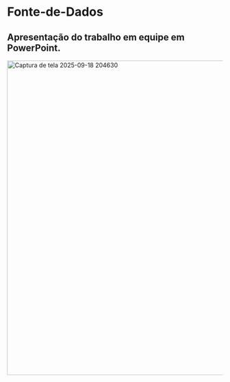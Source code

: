 # Fonte-de-Dados
## Apresentação do trabalho em equipe em PowerPoint.

<img width="1304" height="735" alt="Captura de tela 2025-09-18 204630" src="https://github.com/user-attachments/assets/edbb919d-276d-4119-a290-fafa4229826b" />
